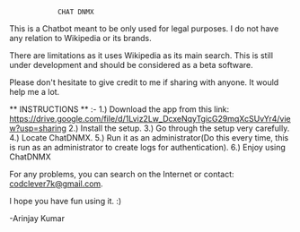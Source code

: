 				CHAT DNMX


This is a Chatbot meant to be only used for legal purposes. 
I do not have any relation to Wikipedia or its brands.

There are limitations as it uses Wikipedia as its main search.
This is still under development and should be considered as a beta software.

Please don't hesitate to give credit to me if sharing with anyone.
It would help me a lot.


** INSTRUCTIONS ** :-
1.) Download the app from this link: https://drive.google.com/file/d/1Lviz2Lw_DcxeNqyTgicG29mqXcSUvYr4/view?usp=sharing
2.) Install the setup.
3.) Go through the setup very carefully.
4.) Locate ChatDNMX.
5.) Run it as an administrator(Do this every time, this is run as an administrator to create logs for authentication).
6.) Enjoy using ChatDNMX

For any problems, you can search on the Internet or contact: codclever7k@gmail.com.

I hope you have fun using it. :)

-Arinjay Kumar
